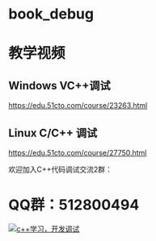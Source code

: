 # book_debug

# 教学视频

## Windows VC++调试

https://edu.51cto.com/course/23263.html

## Linux C/C++ 调试

https://edu.51cto.com/course/27750.html


欢迎加入C++代码调试交流2群：

# QQ群：512800494



<a target="_blank" href="https://qm.qq.com/cgi-bin/qm/qr?k=x52aJyyGim3tLd3gGWiZCgPy8TtyaOYm&jump_from=webapi"><img border="0" src="//pub.idqqimg.com/wpa/images/group.png" alt="c++学习，开发调试" title="c++学习，开发调试"></a>


